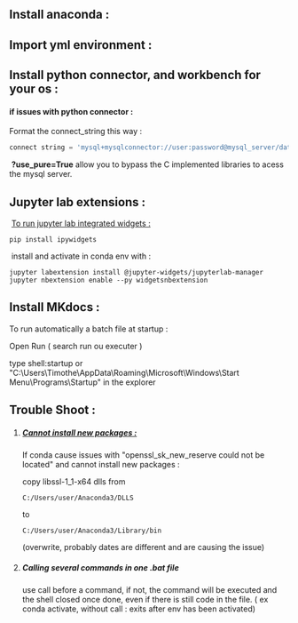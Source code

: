 ## Install anaconda :



## Import yml environment :



## Install python connector, and workbench for your os :

#### 	if issues with python connector :

Format the connect_string this way :

```python
connect string = 'mysql+mysqlconnector://user:password@mysql_server/database?use_pure=True'
```

​		**?use_pure=True** allow you to bypass the C implemented libraries to acess the mysql server.

## Jupyter lab extensions :

​	<u>To run jupyter lab integrated widgets :</u>

```shell
pip install ipywidgets
```

​	install and activate in conda env with :

```shell
jupyter labextension install @jupyter-widgets/jupyterlab-manager
jupyter nbextension enable --py widgetsnbextension
```



## Install MKdocs :

To run automatically a batch file at startup :

Open Run ( search run ou executer )

type shell:startup or "C:\Users\Timothe\AppData\Roaming\Microsoft\Windows\Start Menu\Programs\Startup" in the explorer



## Trouble Shoot :

1. ##### [Cannot install new packages :](https://github.com/conda/conda/issues/9003)

   If conda cause issues with "openssl_sk_new_reserve could not be located" and cannot install new packages :  

   copy libssl-1_1-x64 dlls from 

   ```
   C:/Users/user/Anaconda3/DLLS
   ```

    to 

   ```
   C:/Users/user/Anaconda3/Library/bin
   ```

   (overwrite, probably dates are different and are causing the issue)

2. ##### Calling several commands in one .bat file

   use call before a command, if not, the command will be executed and the shell closed once done, even if there is still code in the file. ( ex conda activate, without call : exits after env has been activated) 